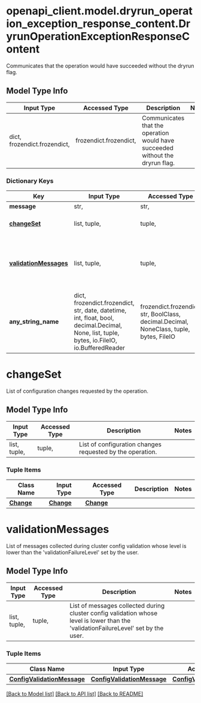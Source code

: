 # openapi_client.model.dryrun_operation_exception_response_content.DryrunOperationExceptionResponseContent

Communicates that the operation would have succeeded without the dryrun flag.

## Model Type Info
Input Type | Accessed Type | Description | Notes
------------ | ------------- | ------------- | -------------
dict, frozendict.frozendict,  | frozendict.frozendict,  | Communicates that the operation would have succeeded without the dryrun flag. | 

### Dictionary Keys
Key | Input Type | Accessed Type | Description | Notes
------------ | ------------- | ------------- | ------------- | -------------
**message** | str,  | str,  |  | [optional] 
**[changeSet](#changeSet)** | list, tuple,  | tuple,  | List of configuration changes requested by the operation. | [optional] 
**[validationMessages](#validationMessages)** | list, tuple,  | tuple,  | List of messages collected during cluster config validation whose level is lower than the &#x27;validationFailureLevel&#x27; set by the user. | [optional] 
**any_string_name** | dict, frozendict.frozendict, str, date, datetime, int, float, bool, decimal.Decimal, None, list, tuple, bytes, io.FileIO, io.BufferedReader | frozendict.frozendict, str, BoolClass, decimal.Decimal, NoneClass, tuple, bytes, FileIO | any string name can be used but the value must be the correct type | [optional]

# changeSet

List of configuration changes requested by the operation.

## Model Type Info
Input Type | Accessed Type | Description | Notes
------------ | ------------- | ------------- | -------------
list, tuple,  | tuple,  | List of configuration changes requested by the operation. | 

### Tuple Items
Class Name | Input Type | Accessed Type | Description | Notes
------------- | ------------- | ------------- | ------------- | -------------
[**Change**](Change.md) | [**Change**](Change.md) | [**Change**](Change.md) |  | 

# validationMessages

List of messages collected during cluster config validation whose level is lower than the 'validationFailureLevel' set by the user.

## Model Type Info
Input Type | Accessed Type | Description | Notes
------------ | ------------- | ------------- | -------------
list, tuple,  | tuple,  | List of messages collected during cluster config validation whose level is lower than the &#x27;validationFailureLevel&#x27; set by the user. | 

### Tuple Items
Class Name | Input Type | Accessed Type | Description | Notes
------------- | ------------- | ------------- | ------------- | -------------
[**ConfigValidationMessage**](ConfigValidationMessage.md) | [**ConfigValidationMessage**](ConfigValidationMessage.md) | [**ConfigValidationMessage**](ConfigValidationMessage.md) |  | 

[[Back to Model list]](../../README.md#documentation-for-models) [[Back to API list]](../../README.md#documentation-for-api-endpoints) [[Back to README]](../../README.md)

